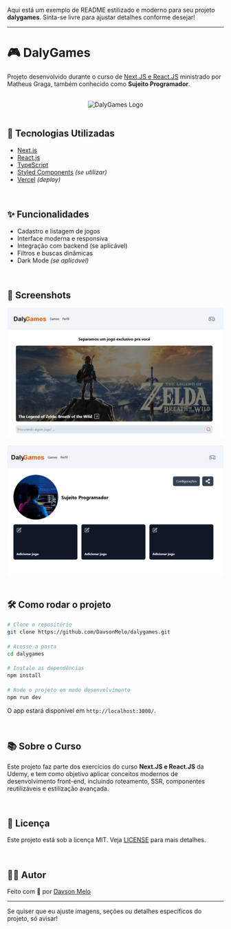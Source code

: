 Aqui está um exemplo de README estilizado e moderno para seu projeto **dalygames**. Sinta-se livre para ajustar detalhes conforme desejar!

---

# 🎮 DalyGames

Projeto desenvolvido durante o curso de [Next.JS e React.JS](https://www.udemy.com/course/next-js-react-js/) ministrado por Matheus Graga, também conhecido como **Sujeito Programador**.

<br/>

<div align="center">
  <img src="https://raw.githubusercontent.com/DavsonMelo/dalygames/main/public/logo.png" alt="DalyGames Logo" width="160"/>
</div>

<br/>

## 🚀 Tecnologias Utilizadas

- [Next.js](https://nextjs.org/)
- [React.js](https://react.dev/)
- [TypeScript](https://www.typescriptlang.org/)
- [Styled Components](https://styled-components.com/) *(se utilizar)*
- [Vercel](https://vercel.com/) *(deploy)*

<br/>

## ✨ Funcionalidades

- Cadastro e listagem de jogos
- Interface moderna e responsiva
- Integração com backend (se aplicável)
- Filtros e buscas dinâmicas
- Dark Mode *(se aplicável)*

<br/>

## 📸 Screenshots

<div align="center">
  <img src="https://raw.githubusercontent.com/DavsonMelo/dalygames/main/public/screenshot1.png" width="600"/>
  <br><br>
  <img src="https://raw.githubusercontent.com/DavsonMelo/dalygames/main/public/screenshot2.png" width="600"/>
</div>

<br/>

## 🛠️ Como rodar o projeto

```bash
# Clone o repositório
git clone https://github.com/DavsonMelo/dalygames.git

# Acesse a pasta
cd dalygames

# Instale as dependências
npm install

# Rode o projeto em modo desenvolvimento
npm run dev
```

O app estará disponível em `http://localhost:3000/`.

<br/>

## 📚 Sobre o Curso

Este projeto faz parte dos exercícios do curso **Next.JS e React.JS** da Udemy, e tem como objetivo aplicar conceitos modernos de desenvolvimento front-end, incluindo roteamento, SSR, componentes reutilizáveis e estilização avançada.

<br/>

## 📝 Licença

Este projeto está sob a licença MIT. Veja [LICENSE](LICENSE) para mais detalhes.

<br/>

## 🙋‍♂️ Autor

Feito com 💙 por [Davson Melo](https://github.com/DavsonMelo)

---

Se quiser que eu ajuste imagens, seções ou detalhes específicos do projeto, só avisar!